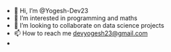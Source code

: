 - 👋 Hi, I’m @Yogesh-Dev23
- 👀 I’m interested in programming and maths
- 💞️ I’m looking to collaborate on data science projects
- 📫 How to reach me devyogesh23@gmail.com
- 

<!---
Yogesh-Dev23/Yogesh-Dev23 is a ✨ special ✨ repository because its `README.md` (this file) appears on your GitHub profile.
You can click the Preview link to take a look at your changes.
--->
